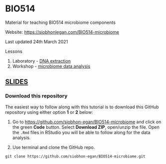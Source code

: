 # BIO514

Material for teaching BIO514 microbiome components

Website: https://siobhonlegan.com/BIO514-microbiome

Last updated 24th March 2021

Lessons

1. Laboratory - [DNA extraction](01_DNAextraction)
2. Workshop - [microbiome data analysis](02_bioinformatics)

[SLIDES](workshop_slides/skeleton.html)
---

### Download this repository

The easiest way to follow along with this tutorial is to download this GitHub repository using either option **1** or **2** below:

1. Go to https://github.com/siobhon-egan/BIO514-microbiome and click on the green **Code** button. Select **Download ZIP**, open/unzip the file. Open the `.Rmd` files in RStudio you will be able to follow along for the data analysis.


2. Use terminal and clone the GitHub repo.

```
git clone https://github.com/siobhon-egan/BIO514-microbiome.git
```


